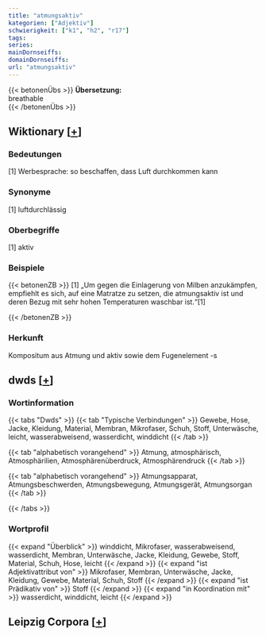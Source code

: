 ```yaml
---
title: "atmungsaktiv"
kategorien: ["Adjektiv"]
schwierigkeit: ["k1", "h2", "r17"]
tags:
series:
mainDornseiffs:
domainDornseiffs:
url: "atmungsaktiv"
---
```


{{< betonenÜbs >}}
**Übersetzung:**  
breathable  
{{< /betonenÜbs >}}

## Wiktionary [[+](https://de.wiktionary.org/wiki/atmungsaktiv)]

### Bedeutungen
[1] Werbesprache: so beschaffen, dass Luft durchkommen kann  

### Synonyme
[1] luftdurchlässig  

### Oberbegriffe
[1] aktiv  

### Beispiele
{{< betonenZB >}}
[1] „Um gegen die Einlagerung von Milben anzukämpfen, empfiehlt es sich, auf eine Matratze zu setzen, die atmungsaktiv ist und deren Bezug mit sehr hohen Temperaturen waschbar ist.“[1]  

{{< /betonenZB >}}
### Herkunft
Kompositum aus Atmung und aktiv sowie dem Fugenelement -s  



## dwds [[+](https://www.dwds.de/wb/atmungsaktiv)]

### Wortinformation
{{< tabs "Dwds" >}}
{{< tab "Typische Verbindungen" >}}
Gewebe, Hose, Jacke, Kleidung, Material, Membran, Mikrofaser, Schuh, Stoff, Unterwäsche, leicht, wasserabweisend, wasserdicht, winddicht
{{< /tab >}}

{{< tab "alphabetisch vorangehend" >}}
Atmung, atmosphärisch, Atmosphärilien, Atmosphärenüberdruck, Atmosphärendruck
{{< /tab >}}

{{< tab "alphabetisch vorangehend" >}}
Atmungsapparat, Atmungsbeschwerden, Atmungsbewegung, Atmungsgerät, Atmungsorgan
{{< /tab >}}

{{< /tabs >}}

### Wortprofil
{{< expand "Überblick" >}} winddicht, Mikrofaser, wasserabweisend, wasserdicht, Membran, Unterwäsche, Jacke, Kleidung, Gewebe, Stoff, Material, Schuh, Hose, leicht {{< /expand >}}
{{< expand "ist Adjektivattribut von" >}} Mikrofaser, Membran, Unterwäsche, Jacke, Kleidung, Gewebe, Material, Schuh, Stoff {{< /expand >}}
{{< expand "ist Prädikativ von" >}} Stoff {{< /expand >}}
{{< expand "in Koordination mit" >}} wasserdicht, winddicht, leicht {{< /expand >}}

## Leipzig Corpora [[+](https://corpora.uni-leipzig.de/en/res?word=atmungsaktiv&corpusId=deu_newscrawl-public_2018)]

